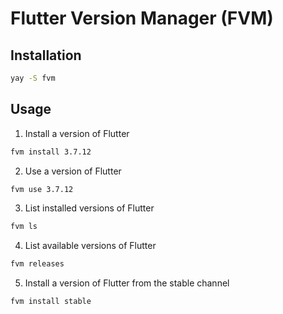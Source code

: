 # Flutter Version Manager (FVM)

## Installation

```sh
yay -S fvm
```

## Usage

1. Install a version of Flutter

```sh
fvm install 3.7.12
```

2. Use a version of Flutter
```sh
fvm use 3.7.12
```

3. List installed versions of Flutter

```sh
fvm ls
```

4. List available versions of Flutter
```sh
fvm releases
```

5. Install a version of Flutter from the stable channel
```sh
fvm install stable
```
